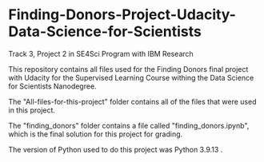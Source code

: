 # Finding-Donors-Project-Udacity-Data-Science-for-Scientists
Track 3, Project 2 in SE4Sci Program with IBM Research

This repository contains all files used for the Finding Donors final project with Udacity for the Supervised Learning Course withing the Data Science for Scientists Nanodegree.

The "All-files-for-this-project" folder contains all of the files that were used in this project.

The "finding_donors" folder contains a file called "finding_donors.ipynb", which is the final solution for this project for grading.

The version of Python used to do this project was Python 3.9.13 .

